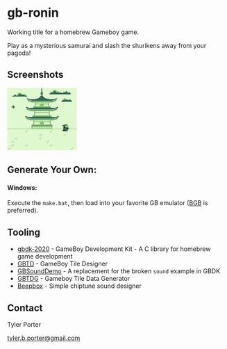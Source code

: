 # gb-ronin

Working title for a homebrew Gameboy game.

Play as a mysterious samurai and slash the shurikens away from your pagoda!

## Screenshots

![Main Game](assets/bgb00001.bmp)

## Generate Your Own:

#### Windows: 

Execute the `make.bat`, then load into your favorite GB emulator ([BGB](https://bgb.bircd.org/) is preferred).

## Tooling

* [gbdk-2020](https://github.com/Zal0/gbdk-2020) - GameBoy Development Kit - A C library for homebrew game development
* [GBTD](http://www.devrs.com/gb/hmgd/gbtd.html) - GameBoy Tile Designer
* [GBSoundDemo](https://github.com/Zal0/GBSoundDemo) - A replacement for the broken `sound` example in GBDK
* [GBTDG](https://github.com/chrisantonellis/gbtdg/) - Gameboy Tile Data Generator
* [Beepbox](https://www.beepbox.co/) - Simple chiptune sound designer

## Contact

Tyler Porter

tyler.b.porter@gmail.com
